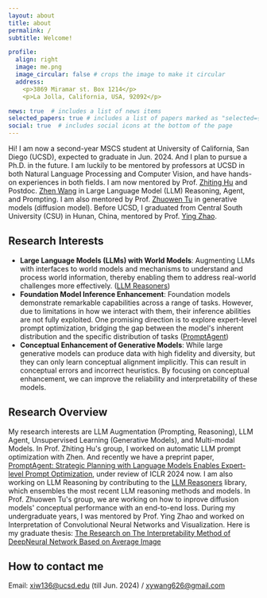 ```yaml
---
layout: about
title: about
permalink: /
subtitle: Welcome!

profile:
  align: right
  image: me.png
  image_circular: false # crops the image to make it circular
  address: 
    <p>3869 Miramar st. Box 1214</p>
    <p>La Jolla, California, USA, 92092</p>

news: true  # includes a list of news items
selected_papers: true # includes a list of papers marked as "selected={true}"
social: true  # includes social icons at the bottom of the page
---
```


Hi! I am now a second-year MSCS student at University of California, San Diego (UCSD), expected to graduate in Jun. 2024. And I plan to pursue a Ph.D. in the future. I am luckily to be mentored by professors at UCSD in both Natural Language Processing and Computer Vision, and have hands-on experiences in both fields. I am now mentored by Prof. [Zhiting Hu](http://zhiting.ucsd.edu/) and Postdoc. [Zhen Wang](https://zhenwang9102.github.io/) in Large Language Model (LLM) Reasoning, Agent, and Prompting. I am also mentored by Prof. [Zhuowen Tu](https://pages.ucsd.edu/~ztu/) in generative models (diffusion model). Before UCSD, I graduated from Central South University (CSU) in Hunan, China, mentored by Prof. [Ying Zhao](https://faculty.csu.edu.cn/zhaoying). 

Research Interests
------
- **Large Language Models (LLMs) with World Models**: Augmenting LLMs with interfaces to world models and mechanisms to understand and process world information, thereby enabling them to address real-world challenges more effectively. ([LLM Reasoners](https://www.llm-reasoners.net/))
- **Foundation Model Inference Enhancement**: Foundation models demonstrate remarkable capabilities across a range of tasks. However, due to limitations in how we interact with them, their inference abilities are not fully exploited. One promising direction is to explore expert-level prompt optimization, bridging the gap between the model's inherent distribution and the specific distribution of tasks ([PromptAgent](https://arxiv.org/abs/2310.16427))
- **Conceptual Enhancement of Generative Models**: While large generative models can produce data with high fidelity and diversity, but they can only learn conceptual alignment implicitly. This can result in conceptual errors and incorrect heuristics. By focusing on conceptual enhancement, we can improve the reliability and interpretability of these models.

Research Overview
------
My research interests are LLM Augmentation (Prompting, Reasoning), LLM Agent, Unsupervised Learning (Generative Models), and Multi-modal Models. In Prof. Zhiting Hu's group, I worked on automatic LLM prompt optimization with Zhen. And recently we have a preprint paper, [PromptAgent: Strategic Planning with Language Models Enables Expert-level Prompt Optimization](https://arxiv.org/abs/2310.16427), under review of ICLR 2024 now. I am also working on LLM Reasoning by contributing to the [LLM Reasoners](https://www.llm-reasoners.net/) library, which ensembles the most recent LLM reasoning methods and models. In Prof. Zhuowen Tu's group, we are working on how to inprove diffusion models' conceptual performance with an end-to-end loss. During my undergraduate years, I was mentored by Prof. Ying Zhao and worked on Interpretation of Convolutional Neural Networks and Visualization. Here is my graduate thesis: [The Research on The Interpretability Method of DeepNeural Network Based on Average Image](assets\pdf\graduate_thesis.pdf)

How to contact me
------
Email: xiw136@ucsd.edu (till Jun. 2024) / xywang626@gmail.com

